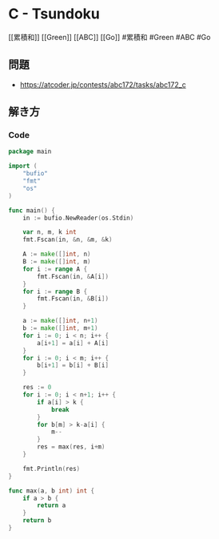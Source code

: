 # C - Tsundoku
[[累積和]] [[Green]] [[ABC]] [[Go]]
#累積和 #Green #ABC #Go 

## 問題
- https://atcoder.jp/contests/abc172/tasks/abc172_c

## 解き方
### Code
```go
package main

import (
	"bufio"
	"fmt"
	"os"
)

func main() {
	in := bufio.NewReader(os.Stdin)

	var n, m, k int
	fmt.Fscan(in, &n, &m, &k)

	A := make([]int, n)
	B := make([]int, m)
	for i := range A {
		fmt.Fscan(in, &A[i])
	}
	for i := range B {
		fmt.Fscan(in, &B[i])
	}

	a := make([]int, n+1)
	b := make([]int, m+1)
	for i := 0; i < n; i++ {
		a[i+1] = a[i] + A[i]
	}
	for i := 0; i < m; i++ {
		b[i+1] = b[i] + B[i]
	}

	res := 0
	for i := 0; i < n+1; i++ {
		if a[i] > k {
			break
		}
		for b[m] > k-a[i] {
			m--
		}
		res = max(res, i+m)
	}

	fmt.Println(res)
}

func max(a, b int) int {
	if a > b {
		return a
	}
	return b
}
```